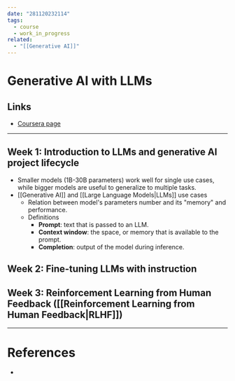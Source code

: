 ```yaml
---
date: "281120232114"
tags:
  - course
  - work_in_progress
related:
  - "[[Generative AI]]"
---
```

# Generative AI with LLMs
## Links
- [Coursera page](https://www.coursera.org/learn/generative-ai-with-llms/)
---

## Week 1: Introduction to LLMs and generative AI project lifecycle
- Smaller models (1B-30B parameters) work well for single use cases, while bigger models are useful to generalize to multiple tasks.
- [[Generative AI]] and [[Large Language Models|LLMs]] use cases
	- Relation between model's parameters number and its "memory" and performance.
	- Definitions
		- **Prompt**: text that is passed to an LLM.
		- **Context window**: the space, or memory that is available to the prompt.
		- **Completion**: output of the model during inference.

## Week 2: Fine-tuning LLMs with instruction

## Week 3: Reinforcement Learning from Human Feedback ([[Reinforcement Learning from Human Feedback|RLHF]])

---
# References
- 